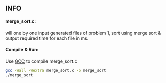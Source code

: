 ## INFO

#### merge_sort.c:

will one by one input generated files of problem 1, sort using merge sort & output required time for each file in ms.

#### Compile & Run:

Use [GCC](https://gcc.gnu.org/) to compile merge_sort.c

```bash
gcc -Wall -Wextra merge_sort.c -o merge_sort
./merge_sort
```